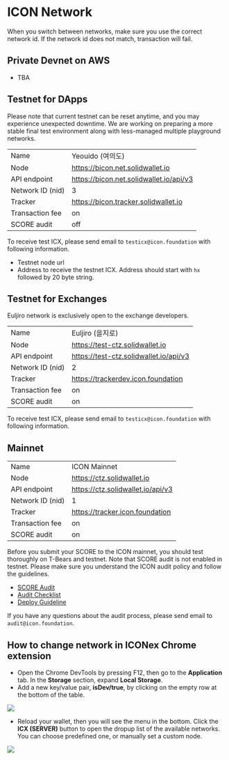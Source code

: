 # ICON Network
When you switch between networks, make sure you use the correct network id.
If the network id does not match, transaction will fail.  

## Private Devnet on AWS
- TBA


## Testnet for DApps

Please note that current testnet can be reset anytime, and you may experience unexpected downtime.
We are working on preparing a more stable final test environment
along with less-managed multiple playground networks.  

|              |                |
|--------------|----------------|
| Name         | Yeouido (여의도) |
| Node         | https://bicon.net.solidwallet.io |
| API endpoint | https://bicon.net.solidwallet.io/api/v3 |
| Network ID (nid)| 3 |
| Tracker         | https://bicon.tracker.solidwallet.io |
| Transaction fee | on  |
| SCORE audit     | off |

To receive test ICX, please send email to `testicx@icon.foundation` with following information.
- Testnet node url
- Address to receive the testnet ICX. Address should start with `hx` followed by 20 byte string.


## Testnet for Exchanges
Euljiro network is exclusively open to the exchange developers. 

|              |                |
|--------------|----------------|
| Name         | Euljiro (을지로) |
| Node         | https://test-ctz.solidwallet.io |
| API endpoint | https://test-ctz.solidwallet.io/api/v3 |
| Network ID (nid)| 2 |
| Tracker         | https://trackerdev.icon.foundation |
| Transaction fee | on  |
| SCORE audit     | on  |

To receive test ICX, please send email to `testicx@icon.foundation` with following information.


## Mainnet

|              |                |
|--------------|----------------|
| Name         | ICON Mainnet   |
| Node         | https://ctz.solidwallet.io |
| API endpoint | https://ctz.solidwallet.io/api/v3 |
| Network ID (nid)| 1 |
| Tracker         | https://tracker.icon.foundation |
| Transaction fee | on  |
| SCORE audit     | on  |

Before you submit your SCORE to the ICON mainnet, you should test thoroughly on T-Bears and testnet.
Note that SCORE audit is not enabled in testnet. Please make sure you understand the ICON audit policy and follow the guidelines.
- [SCORE Audit](score_audit.md)
- [Audit Checklist](audit_checklist.md)
- [Deploy Guideline](score_deploy_guide.md)
  
If you have any questions about the audit process, please send email to `audit@icon.foundation`.

## How to change network in ICONex Chrome extension
- Open the Chrome DevTools by pressing F12, then go to the **Application** tab. In the **Storage** section, expand **Local Storage**. 
- Add a new key/value pair, **isDev/true**, by clicking on the empty row at the bottom of the table.

![](images/iconex-isdev.png)

- Reload your wallet, then you will see the menu in the bottom. Click the **ICX (SERVER)** button to open the dropup list of the available networks. You can choose predefined one, or manually set a custom node. 

![](images/iconex-network.png)

 
